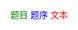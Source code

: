 <font color=green> 题目 </font>
<font face="宋体" color=blue> 题序</font>
<font face="楷体" color=red> 文本 </font>

